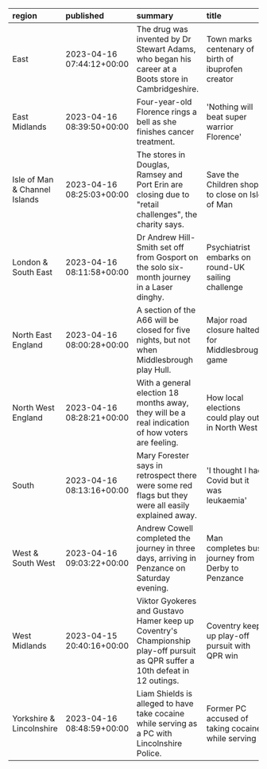 | region                        | published                 | summary                                                                                                                       | title                                              | url                                      |   summary_compound_score |   title_compound_score |   summary_minus_title |
|:------------------------------|:--------------------------|:------------------------------------------------------------------------------------------------------------------------------|:---------------------------------------------------|:-----------------------------------------|-------------------------:|-----------------------:|----------------------:|
| East                          | 2023-04-16 07:44:12+00:00 | The drug was invented by Dr Stewart Adams, who began his career at a Boots store in Cambridgeshire.                           | Town marks centenary of birth of ibuprofen creator | /news/uk-england-cambridgeshire-65263499 |                   0      |                 0      |                0      |
| East Midlands                 | 2023-04-16 08:39:50+00:00 | Four-year-old Florence rings a bell as she finishes cancer treatment.                                                         | 'Nothing will beat super warrior Florence'         | /news/uk-england-leicestershire-65281293 |                  -0.6597 |                -0.4847 |                0.175  |
| Isle of Man & Channel Islands | 2023-04-16 08:25:03+00:00 | The stores in Douglas, Ramsey and Port Erin are closing due to "retail challenges", the charity says.                         | Save the Children shops to close on Isle of Man    | /news/world-europe-isle-of-man-65279581  |                   0.4215 |                 0.4939 |                0.0724 |
| London & South East           | 2023-04-16 08:11:58+00:00 | Dr Andrew Hill-Smith set off from Gosport on the solo six-month journey in a Laser dinghy.                                    | Psychiatrist embarks on round-UK sailing challenge | /news/uk-england-hampshire-65278182      |                   0      |                 0.0772 |                0.0772 |
| North East England            | 2023-04-16 08:00:28+00:00 | A section of the A66 will be closed for five nights, but not when Middlesbrough play Hull.                                    | Major road closure halted for Middlesbrough game   | /news/uk-england-tees-65277218           |                  -0.3724 |                 0      |                0.3724 |
| North West England            | 2023-04-16 08:28:21+00:00 | With a general election 18 months away, they will be a real indication of how voters are feeling.                             | How local elections could play out in North West   | /news/uk-england-lancashire-65277014     |                   0.128  |                 0.34   |                0.212  |
| South                         | 2023-04-16 08:13:16+00:00 | Mary Forester says in retrospect there were some red flags but they were all easily explained away.                           | 'I thought I had Covid but it was leukaemia'       | /news/uk-england-berkshire-65275954      |                   0.4767 |                 0      |               -0.4767 |
| West & South West             | 2023-04-16 09:03:22+00:00 | Andrew Cowell completed the journey in three days, arriving in Penzance on Saturday evening.                                  | Man completes bus journey from Derby to Penzance   | /news/uk-england-devon-65285960          |                   0      |                 0      |                0      |
| West Midlands                 | 2023-04-15 20:40:16+00:00 | Viktor Gyokeres and Gustavo Hamer keep up Coventry's Championship play-off pursuit as QPR suffer a 10th defeat in 12 outings. | Coventry keep up play-off pursuit with QPR win     | /sport/football/65217532                 |                  -0.5574 |                 0.5859 |                1.1433 |
| Yorkshire & Lincolnshire      | 2023-04-16 08:48:59+00:00 | Liam Shields is alleged to have take cocaine while serving as a PC with Lincolnshire Police.                                  | Former PC accused of taking cocaine while serving  | /news/uk-england-lincolnshire-65288711   |                   0      |                -0.296  |               -0.296  |